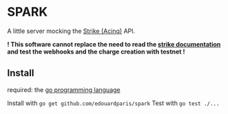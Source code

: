 # SPARK

A little server mocking the [Strike (Acinq)](https://strike.acinq.co/) API.

**! This software cannot replace the need to read the
[strike documentation](https://strike.acinq.co/documentation/api-reference)
and test the webhooks and the charge creation with testnet !**

## Install

required: the [go programming language](https://golang.org/dl/)

Install with `go get github.com/edouardparis/spark`
Test with `go test ./...`
